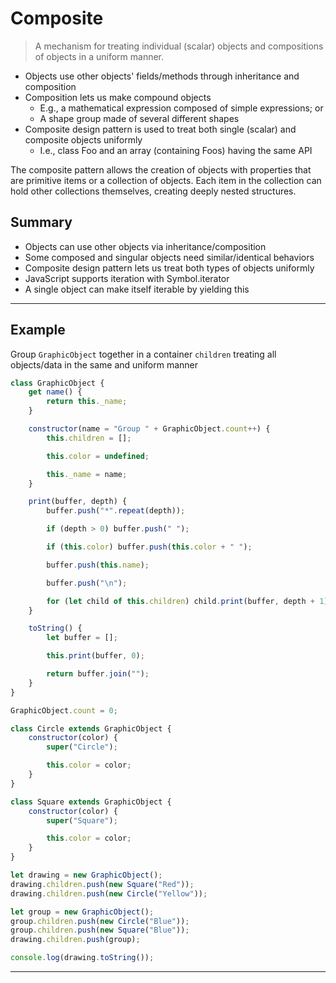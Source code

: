 # Composite

> A mechanism for treating individual (scalar) objects and compositions of objects in a uniform manner.

- Objects use other objects' fields/methods through inheritance and composition
- Composition lets us make compound objects
  - E.g., a mathematical expression composed of simple expressions; or
  - A shape group made of several different shapes
- Composite design pattern is used to treat both single (scalar) and composite objects uniformly
  - I.e., class Foo and an array (containing Foos) having the same API

The composite pattern allows the creation of objects with properties that are primitive items or a collection of objects. Each item in the collection can hold other collections themselves, creating deeply nested structures.

## Summary

- Objects can use other objects via inheritance/composition
- Some composed and singular objects need similar/identical behaviors
- Composite design pattern lets us treat both types of objects uniformly
- JavaScript supports iteration with Symbol.iterator
- A single object can make itself iterable by yielding this

---

## Example

Group `GraphicObject` together in a container `children` treating all objects/data in the same and uniform manner

```js
class GraphicObject {
	get name() {
		return this._name;
	}

	constructor(name = "Group " + GraphicObject.count++) {
		this.children = [];

		this.color = undefined;

		this._name = name;
	}

	print(buffer, depth) {
		buffer.push("*".repeat(depth));

		if (depth > 0) buffer.push(" ");

		if (this.color) buffer.push(this.color + " ");

		buffer.push(this.name);

		buffer.push("\n");

		for (let child of this.children) child.print(buffer, depth + 1);
	}

	toString() {
		let buffer = [];

		this.print(buffer, 0);

		return buffer.join("");
	}
}

GraphicObject.count = 0;

class Circle extends GraphicObject {
	constructor(color) {
		super("Circle");

		this.color = color;
	}
}

class Square extends GraphicObject {
	constructor(color) {
		super("Square");

		this.color = color;
	}
}

let drawing = new GraphicObject();
drawing.children.push(new Square("Red"));
drawing.children.push(new Circle("Yellow"));

let group = new GraphicObject();
group.children.push(new Circle("Blue"));
group.children.push(new Square("Blue"));
drawing.children.push(group);

console.log(drawing.toString());
```

---

